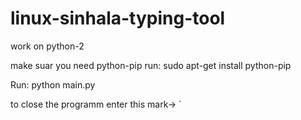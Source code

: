 # linux-sinhala-typing-tool
work on python-2

make suar you need python-pip 
    run:
    sudo apt-get install python-pip

Run: python main.py

to close the programm enter this mark-> ` 